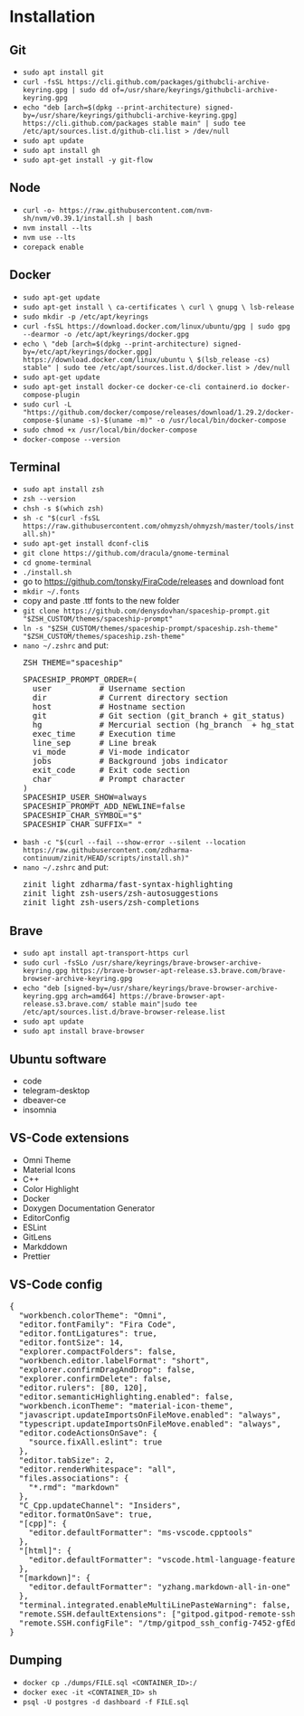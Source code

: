 # Installation

## Git

- ```sudo apt install git```
- ```curl -fsSL https://cli.github.com/packages/githubcli-archive-keyring.gpg | sudo dd of=/usr/share/keyrings/githubcli-archive-keyring.gpg```
- ```echo "deb [arch=$(dpkg --print-architecture) signed-by=/usr/share/keyrings/githubcli-archive-keyring.gpg] https://cli.github.com/packages stable main" | sudo tee /etc/apt/sources.list.d/github-cli.list > /dev/null```
- ```sudo apt update```
- ```sudo apt install gh```
- ```sudo apt-get install -y git-flow```

## Node

- ```curl -o- https://raw.githubusercontent.com/nvm-sh/nvm/v0.39.1/install.sh | bash```
- ```nvm install --lts```
- ```nvm use --lts```
- ```corepack enable```
  
## Docker

- ```sudo apt-get update```
- ```sudo apt-get install \ ca-certificates \ curl \ gnupg \ lsb-release```
- ```sudo mkdir -p /etc/apt/keyrings```
- ```curl -fsSL https://download.docker.com/linux/ubuntu/gpg | sudo gpg --dearmor -o /etc/apt/keyrings/docker.gpg```
- ```echo \ "deb [arch=$(dpkg --print-architecture) signed-by=/etc/apt/keyrings/docker.gpg] https://download.docker.com/linux/ubuntu \ $(lsb_release -cs) stable" | sudo tee /etc/apt/sources.list.d/docker.list > /dev/null```
- ```sudo apt-get update```
- ```sudo apt-get install docker-ce docker-ce-cli containerd.io docker-compose-plugin```
- ```sudo curl -L "https://github.com/docker/compose/releases/download/1.29.2/docker-compose-$(uname -s)-$(uname -m)" -o /usr/local/bin/docker-compose```
- ```sudo chmod +x /usr/local/bin/docker-compose```
- ```docker-compose --version```

## Terminal

- ```sudo apt install zsh```
- ```zsh --version```
- ```chsh -s $(which zsh)```
- ```sh -c "$(curl -fsSL https://raw.githubusercontent.com/ohmyzsh/ohmyzsh/master/tools/install.sh)"```
- ```sudo apt-get install dconf-cli```s
- ```git clone https://github.com/dracula/gnome-terminal```
- ```cd gnome-terminal```
- ```./install.sh```
- go to https://github.com/tonsky/FiraCode/releases and download font
- ```mkdir ~/.fonts```
- copy and paste .ttf fonts to the new folder
- ```git clone https://github.com/denysdovhan/spaceship-prompt.git "$ZSH_CUSTOM/themes/spaceship-prompt"```
- ```ln -s "$ZSH_CUSTOM/themes/spaceship-prompt/spaceship.zsh-theme" "$ZSH_CUSTOM/themes/spaceship.zsh-theme"```
- ```nano ~/.zshrc``` and put:
  <pre>ZSH_THEME="spaceship"</pre>
  <pre>
  SPACESHIP_PROMPT_ORDER=(
    user          # Username section
    dir           # Current directory section
    host          # Hostname section
    git           # Git section (git_branch + git_status)
    hg            # Mercurial section (hg_branch  + hg_status)
    exec_time     # Execution time
    line_sep      # Line break
    vi_mode       # Vi-mode indicator
    jobs          # Background jobs indicator
    exit_code     # Exit code section
    char          # Prompt character
  )
  SPACESHIP_USER_SHOW=always
  SPACESHIP_PROMPT_ADD_NEWLINE=false
  SPACESHIP_CHAR_SYMBOL="$"
  SPACESHIP_CHAR_SUFFIX=" "
  </pre>
- ```bash -c "$(curl --fail --show-error --silent --location https://raw.githubusercontent.com/zdharma-continuum/zinit/HEAD/scripts/install.sh)"```
- ```nano ~/.zshrc``` and put:
  <pre>
  zinit light zdharma/fast-syntax-highlighting
  zinit light zsh-users/zsh-autosuggestions
  zinit light zsh-users/zsh-completions
  </pre>

## Brave

- ```sudo apt install apt-transport-https curl```
- ```sudo curl -fsSLo /usr/share/keyrings/brave-browser-archive-keyring.gpg https://brave-browser-apt-release.s3.brave.com/brave-browser-archive-keyring.gpg```
- ```echo "deb [signed-by=/usr/share/keyrings/brave-browser-archive-keyring.gpg arch=amd64] https://brave-browser-apt-release.s3.brave.com/ stable main"|sudo tee /etc/apt/sources.list.d/brave-browser-release.list```
- ```sudo apt update```
- ```sudo apt install brave-browser```

## Ubuntu software

- code
- telegram-desktop
- dbeaver-ce
- insomnia

## VS-Code extensions

- Omni Theme
- Material Icons
- C++
- Color Highlight
- Docker
- Doxygen Documentation Generator
- EditorConfig
- ESLint
- GitLens
- Markddown
- Prettier

## VS-Code config

<pre>
{
  "workbench.colorTheme": "Omni",
  "editor.fontFamily": "Fira Code",
  "editor.fontLigatures": true,
  "editor.fontSize": 14,
  "explorer.compactFolders": false,
  "workbench.editor.labelFormat": "short",
  "explorer.confirmDragAndDrop": false,
  "explorer.confirmDelete": false,
  "editor.rulers": [80, 120],
  "editor.semanticHighlighting.enabled": false,
  "workbench.iconTheme": "material-icon-theme",
  "javascript.updateImportsOnFileMove.enabled": "always",
  "typescript.updateImportsOnFileMove.enabled": "always",
  "editor.codeActionsOnSave": {
    "source.fixAll.eslint": true
  },
  "editor.tabSize": 2,
  "editor.renderWhitespace": "all",
  "files.associations": {
    "*.rmd": "markdown"
  },
  "C_Cpp.updateChannel": "Insiders",
  "editor.formatOnSave": true,
  "[cpp]": {
    "editor.defaultFormatter": "ms-vscode.cpptools"
  },
  "[html]": {
    "editor.defaultFormatter": "vscode.html-language-features"
  },
  "[markdown]": {
    "editor.defaultFormatter": "yzhang.markdown-all-in-one"
  },
  "terminal.integrated.enableMultiLinePasteWarning": false,
  "remote.SSH.defaultExtensions": ["gitpod.gitpod-remote-ssh"],
  "remote.SSH.configFile": "/tmp/gitpod_ssh_config-7452-gfEdJk4xAPXF"
}
</pre>

## Dumping

- ```docker cp ./dumps/FILE.sql <CONTAINER_ID>:/```
- ```docker exec -it <CONTAINER_ID> sh```
- ```psql -U postgres -d dashboard -f FILE.sql```
